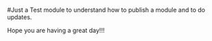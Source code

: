 #Just a Test module to understand how to publish a module and to do updates.

Hope you are having a great day!!!